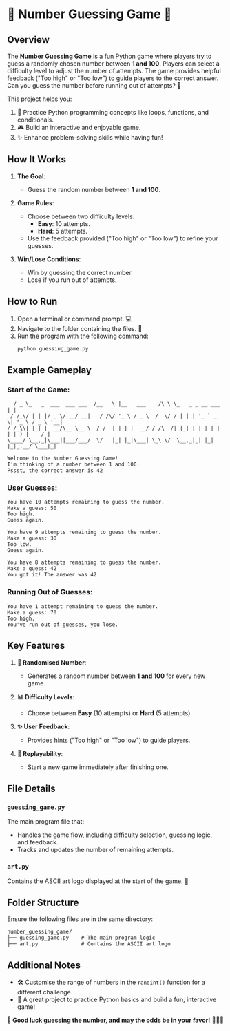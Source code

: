 # 🔢 **Number Guessing Game** 🎯

## Overview  
The **Number Guessing Game** is a fun Python game where players try to guess a randomly chosen number between **1 and 100**. Players can select a difficulty level to adjust the number of attempts. The game provides helpful feedback ("Too high" or "Too low") to guide players to the correct answer. Can you guess the number before running out of attempts? 🤔  

This project helps you:
1. 🧠 Practice Python programming concepts like loops, functions, and conditionals.  
2. 🎮 Build an interactive and enjoyable game.  
3. ✨ Enhance problem-solving skills while having fun!  

## How It Works  

1. **The Goal**:  
   - Guess the random number between **1 and 100**.  

2. **Game Rules**:  
   - Choose between two difficulty levels:  
     - **Easy**: 10 attempts.  
     - **Hard**: 5 attempts.  
   - Use the feedback provided ("Too high" or "Too low") to refine your guesses.  

3. **Win/Lose Conditions**:  
   - Win by guessing the correct number.  
   - Lose if you run out of attempts.  

## How to Run  

1. Open a terminal or command prompt. 💻  
2. Navigate to the folder containing the files. 📂  
3. Run the program with the following command:  
   ```bash
   python guessing_game.py
   ```  

## Example Gameplay  

### Start of the Game:  
```plaintext
  / _ \_   _  ___  ___ ___  /__   \ |__   ___    /\ \ \_   _ _ __ ___ | |__   ___ _ __ 
 / /_\/ | | |/ _ \/ __/ __|   / /\/ '_ \ / _ \  /  \/ / | | | '_ ` _ \| '_ \ / _ \ '__|
/ /_\\| |_| |  __/\__ \__ \  / /  | | | |  __/ / /\  /| |_| | | | | | | |_) |  __/ |   
\____/ \__,_|\___||___/___/  \/   |_| |_|\___| \_\ \/  \__,_|_| |_| |_|_.__/ \___|_|   

Welcome to the Number Guessing Game!
I'm thinking of a number between 1 and 100.
Pssst, the correct answer is 42
```

### User Guesses:  
```plaintext
You have 10 attempts remaining to guess the number.
Make a guess: 50
Too high.
Guess again.

You have 9 attempts remaining to guess the number.
Make a guess: 30
Too low.
Guess again.

You have 8 attempts remaining to guess the number.
Make a guess: 42
You got it! The answer was 42
```

### Running Out of Guesses:  
```plaintext
You have 1 attempt remaining to guess the number.
Make a guess: 70
Too high.
You've run out of guesses, you lose.
```

## Key Features  

1. **🎯 Randomised Number**:  
   - Generates a random number between **1 and 100** for every new game.  

2. **📊 Difficulty Levels**:  
   - Choose between **Easy** (10 attempts) or **Hard** (5 attempts).  

3. **✨ User Feedback**:  
   - Provides hints ("Too high" or "Too low") to guide players.  

4. **🔄 Replayability**:  
   - Start a new game immediately after finishing one.  

## File Details  

### `guessing_game.py`  
The main program file that:  
- Handles the game flow, including difficulty selection, guessing logic, and feedback.  
- Tracks and updates the number of remaining attempts.  

### `art.py`  
Contains the ASCII art logo displayed at the start of the game. 🎨  

## Folder Structure  

Ensure the following files are in the same directory:  

```
number_guessing_game/
├── guessing_game.py    # The main program logic
├── art.py              # Contains the ASCII art logo
```

## Additional Notes  

- 🛠️ Customise the range of numbers in the `randint()` function for a different challenge.  
- 🎉 A great project to practice Python basics and build a fun, interactive game!  

**🎯 Good luck guessing the number, and may the odds be in your favor!** 🔢✨🎉  